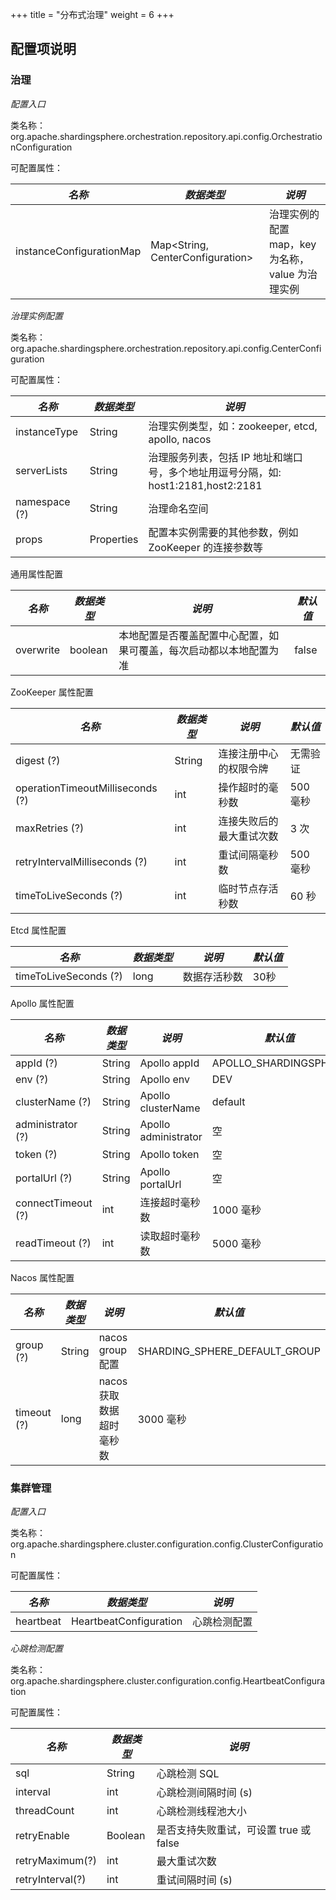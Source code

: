 +++
title = "分布式治理"
weight = 6
+++

## 配置项说明

### 治理

*配置入口*

类名称：org.apache.shardingsphere.orchestration.repository.api.config.OrchestrationConfiguration

可配置属性：

| *名称*                    | *数据类型*                           | *说明*                                                            |
| ------------------------ | ----------------------------------- | ----------------------------------------------------------------- |
| instanceConfigurationMap | Map\<String, CenterConfiguration\>  | 治理实例的配置 map，key 为名称，value 为治理实例 |

*治理实例配置*

类名称：org.apache.shardingsphere.orchestration.repository.api.config.CenterConfiguration

可配置属性：

| *名称*         | *数据类型* | *说明*                                                                      |
| ------------- | ---------- | -------------------------------------------------------------------------- |
| instanceType  | String     | 治理实例类型，如：zookeeper, etcd, apollo, nacos                             |
| serverLists   | String     | 治理服务列表，包括 IP 地址和端口号，多个地址用逗号分隔，如: host1:2181,host2:2181 |
| namespace (?) | String     | 治理命名空间                                                                 |
| props         | Properties | 配置本实例需要的其他参数，例如 ZooKeeper 的连接参数等                            |

通用属性配置

| *名称*    | *数据类型* | *说明*                                                      | *默认值* |
| --------- | --------- | ---------------------------------------------------------- | ------- |
| overwrite | boolean   | 本地配置是否覆盖配置中心配置，如果可覆盖，每次启动都以本地配置为准 | false   |

ZooKeeper 属性配置

| *名称*                            | *数据类型* | *说明*                 | *默认值* |
| -------------------------------- | ---------- | --------------------- | ------- |
| digest (?)                       | String     | 连接注册中心的权限令牌   | 无需验证 |
| operationTimeoutMilliseconds (?) | int        | 操作超时的毫秒数        | 500 毫秒 |
| maxRetries (?)                   | int        | 连接失败后的最大重试次数 | 3 次     |
| retryIntervalMilliseconds (?)    | int        | 重试间隔毫秒数          | 500 毫秒 |
| timeToLiveSeconds (?)            | int        | 临时节点存活秒数        | 60 秒    |

Etcd 属性配置

| *名称*                 | *数据类型* | *说明*     | *默认值* |
| --------------------- | --------- | ---------- | ------- |
| timeToLiveSeconds (?) | long      | 数据存活秒数 | 30秒    |

Apollo 属性配置

| *名称*             | *数据类型* | *说明*               | *默认值*               |
| ------------------ | -------- | -------------------- | --------------------- |
| appId (?)          | String   | Apollo appId         | APOLLO_SHARDINGSPHERE |
| env (?)            | String   | Apollo env           | DEV                   |
| clusterName (?)    | String   | Apollo clusterName   | default               |
| administrator (?)  | String   | Apollo administrator | 空                    |
| token (?)          | String   | Apollo token         | 空                    |
| portalUrl (?)      | String   | Apollo portalUrl     | 空                    |
| connectTimeout (?) | int      | 连接超时毫秒数         | 1000 毫秒             |
| readTimeout (?)    | int      | 读取超时毫秒数         | 5000 毫秒             |

Nacos 属性配置

| *名称*       | *数据类型* | *说明*                 | *默认值*                      |
| ----------- | --------- | ---------------------- | ---------------------------- |
| group (?)   | String    | nacos group 配置       | SHARDING_SPHERE_DEFAULT_GROUP |
| timeout (?) | long      | nacos 获取数据超时毫秒数 | 3000 毫秒                     |

### 集群管理

*配置入口*

类名称：org.apache.shardingsphere.cluster.configuration.config.ClusterConfiguration

可配置属性：

| *名称*                    | *数据类型*                           | *说明*                                                            |
| ------------------------ | ----------------------------------- | ----------------------------------------------------------------- |
| heartbeat | HeartbeatConfiguration  | 心跳检测配置 |

*心跳检测配置*

类名称：org.apache.shardingsphere.cluster.configuration.config.HeartbeatConfiguration

可配置属性：

| *名称*       | *数据类型* | *说明*                 |
| ----------- | --------- | ---------------------- |
| sql   | String    | 心跳检测 SQL       |
| interval | int      | 心跳检测间隔时间 (s) |
| threadCount   | int    | 心跳检测线程池大小       |
| retryEnable | Boolean      | 是否支持失败重试，可设置 true 或 false |
| retryMaximum(?)   | int    | 最大重试次数      |
| retryInterval(?) | int      | 重试间隔时间 (s) |
